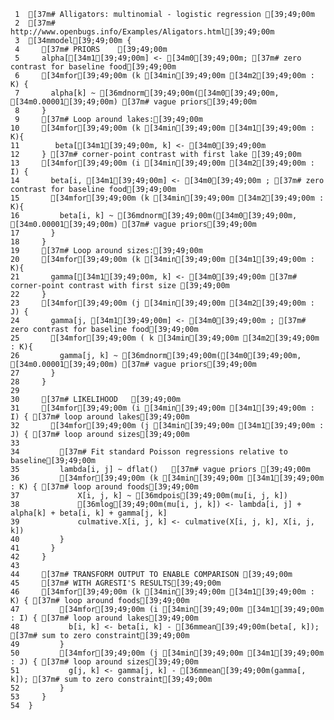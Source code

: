      1	[37m# Alligators: multinomial - logistic regression [39;49;00m
     2	[37m#  http://www.openbugs.info/Examples/Aligators.html[39;49;00m
     3	[34mmodel[39;49;00m {
     4	   [37m# PRIORS    [39;49;00m
     5	   alpha[[34m1[39;49;00m] <- [34m0[39;49;00m; [37m# zero contrast for baseline food[39;49;00m
     6	   [34mfor[39;49;00m (k [34min[39;49;00m [34m2[39;49;00m : K) {
     7	     alpha[k] ~ [36mdnorm[39;49;00m([34m0[39;49;00m, [34m0.00001[39;49;00m) [37m# vague priors[39;49;00m
     8	   }
     9	   [37m# Loop around lakes:[39;49;00m
    10	   [34mfor[39;49;00m (k [34min[39;49;00m [34m1[39;49;00m : K){
    11	      beta[[34m1[39;49;00m, k] <- [34m0[39;49;00m
    12	   } [37m# corner-point contrast with first lake [39;49;00m
    13	   [34mfor[39;49;00m (i [34min[39;49;00m [34m2[39;49;00m : I) {
    14	     beta[i, [34m1[39;49;00m] <- [34m0[39;49;00m ; [37m# zero contrast for baseline food[39;49;00m
    15	     [34mfor[39;49;00m (k [34min[39;49;00m [34m2[39;49;00m : K){
    16	       beta[i, k] ~ [36mdnorm[39;49;00m([34m0[39;49;00m, [34m0.00001[39;49;00m) [37m# vague priors[39;49;00m
    17	     }
    18	   }
    19	   [37m# Loop around sizes:[39;49;00m
    20	   [34mfor[39;49;00m (k [34min[39;49;00m [34m1[39;49;00m : K){
    21	     gamma[[34m1[39;49;00m, k] <- [34m0[39;49;00m [37m# corner-point contrast with first size [39;49;00m
    22	   }
    23	   [34mfor[39;49;00m (j [34min[39;49;00m [34m2[39;49;00m : J) {
    24	     gamma[j, [34m1[39;49;00m] <- [34m0[39;49;00m ; [37m# zero contrast for baseline food[39;49;00m
    25	     [34mfor[39;49;00m ( k [34min[39;49;00m [34m2[39;49;00m : K){
    26	       gamma[j, k] ~ [36mdnorm[39;49;00m([34m0[39;49;00m, [34m0.00001[39;49;00m) [37m# vague priors[39;49;00m
    27	     }
    28	   }
    29
    30	   [37m# LIKELIHOOD   [39;49;00m
    31	   [34mfor[39;49;00m (i [34min[39;49;00m [34m1[39;49;00m : I) { [37m# loop around lakes[39;49;00m
    32	     [34mfor[39;49;00m (j [34min[39;49;00m [34m1[39;49;00m : J) { [37m# loop around sizes[39;49;00m
    33
    34	       [37m# Fit standard Poisson regressions relative to baseline[39;49;00m
    35	       lambda[i, j] ~ dflat()   [37m# vague priors [39;49;00m
    36	       [34mfor[39;49;00m (k [34min[39;49;00m [34m1[39;49;00m : K) { [37m# loop around foods[39;49;00m
    37	           X[i, j, k] ~ [36mdpois[39;49;00m(mu[i, j, k])
    38	           [36mlog[39;49;00m(mu[i, j, k]) <- lambda[i, j] + alpha[k] + beta[i, k] + gamma[j, k]
    39	           culmative.X[i, j, k] <- culmative(X[i, j, k], X[i, j, k])
    40	       }
    41	     }
    42	   }
    43
    44	   [37m# TRANSFORM OUTPUT TO ENABLE COMPARISON [39;49;00m
    45	   [37m# WITH AGRESTI'S RESULTS[39;49;00m
    46	   [34mfor[39;49;00m (k [34min[39;49;00m [34m1[39;49;00m : K) { [37m# loop around foods[39;49;00m
    47	       [34mfor[39;49;00m (i [34min[39;49;00m [34m1[39;49;00m : I) { [37m# loop around lakes[39;49;00m
    48	         b[i, k] <- beta[i, k] - [36mmean[39;49;00m(beta[, k]); [37m# sum to zero constraint[39;49;00m
    49	       }
    50	       [34mfor[39;49;00m (j [34min[39;49;00m [34m1[39;49;00m : J) { [37m# loop around sizes[39;49;00m
    51	         g[j, k] <- gamma[j, k] - [36mmean[39;49;00m(gamma[, k]); [37m# sum to zero constraint[39;49;00m
    52	       }
    53	   }
    54	}
